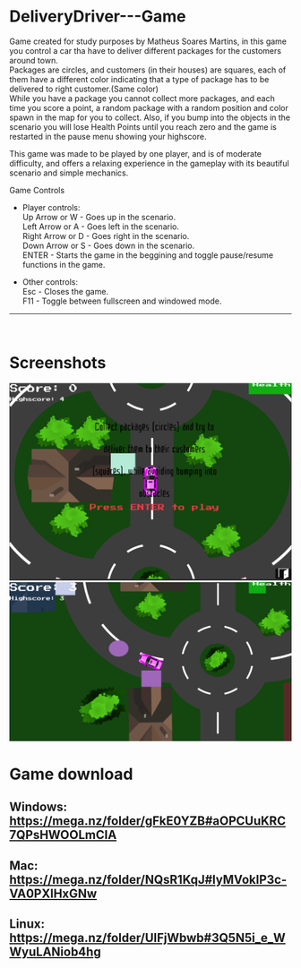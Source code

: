 <!-- GAME PROJECT TITLE -->
# DeliveryDriver---Game
Game created for study purposes by Matheus Soares Martins, in this game you control a car tha have to deliver different packages for the customers around town.<br>
Packages are circles, and customers (in their houses) are squares, each of them have a different color indicating that a type of package has to be delivered to right customer.(Same color)<br>
While you have a package you cannot collect more packages, and each time you score a point, a random package with a random position and color spawn in the map for you to collect.
Also, if you bump into the objects in the scenario you will lose Health Points until you reach zero and the game is restarted in the pause menu showing your highscore.
<br>

This game was made to be played by one player, and is of moderate difficulty, and offers a relaxing experience in the gameplay with its beautiful scenario and simple mechanics.
<br>

Game Controls<br>
- Player controls:<br>
Up Arrow or W - Goes up in the scenario.<br>
Left Arrow or A - Goes left in the scenario.<br>
Right Arrow or D - Goes right in the scenario.<br>
Down Arrow or S - Goes down in the scenario.<br>
ENTER - Starts the game in the beggining and toggle pause/resume functions in the game.<br>

- Other controls:<br>
Esc - Closes the game.<br>
F11 - Toggle between fullscreen and windowed mode.<br>
******************************************************************************

<br>

<!-- GAME PROJECT IMAGES -->
# Screenshots
![Preview1](./Images/gameMenu.png)
![Preview2](./Images/gameAction.png)

<!-- GAME PROJECT BUILDS -->
# Game download<br>
## Windows:<br>https://mega.nz/folder/gFkE0YZB#aOPCUuKRC7QPsHWOOLmCIA
## Mac:<br>https://mega.nz/folder/NQsR1KqJ#lyMVoklP3c-VA0PXlHxGNw
## Linux: <br>https://mega.nz/folder/UIFjWbwb#3Q5N5i_e_WWyuLANiob4hg